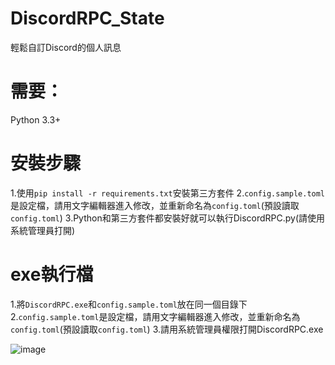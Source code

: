 # DiscordRPC_State
輕鬆自訂Discord的個人訊息

# 需要：
Python 3.3+

# 安裝步驟
1.使用`pip install -r requirements.txt`安裝第三方套件
2.`config.sample.toml`是設定檔，請用文字編輯器進入修改，並重新命名為`config.toml`(預設讀取`config.toml`)
3.Python和第三方套件都安裝好就可以執行DiscordRPC.py(請使用系統管理員打開)

# exe執行檔
1.將`DiscordRPC.exe`和`config.sample.toml`放在同一個目錄下
2.`config.sample.toml`是設定檔，請用文字編輯器進入修改，並重新命名為`config.toml`(預設讀取`config.toml`)
3.請用系統管理員權限打開DiscordRPC.exe

![image](https://i.imgur.com/EClxL24.png)
